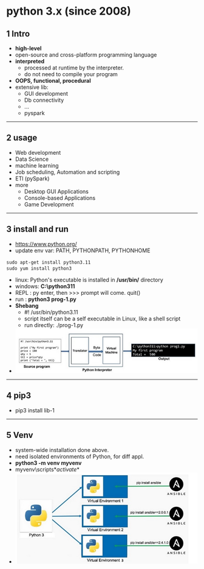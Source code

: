 # python 3.x (since 2008)
## 1 Intro
- **high-level**
- open-source and cross-platform programming language
- **interpreted** 
  - processed at runtime by the interpreter.
  - do not need to compile your program
- **OOPS, functional, procedural**
- extensive lib:
  - GUI development
  - Db connectivity
  - ...
  - pyspark
---
## 2 usage
- Web development
- Data Science 
- machine learning
- Job scheduling, Automation and scripting
- ETl (pySpark)
- more
  - Desktop GUI Applications
  - Console-based Applications
  - Game Development

---
## 3 install and run
-  https://www.python.org/
- update env var:  PATH, PYTHONPATH, PYTHONHOME
```shell
sudo apt-get install python3.11
sudo yum install python3
```
- linux: Python's executable is installed in **/usr/bin/** directory
- windows:   **C:\python311**
- REPL : py enter, then >>> prompt will come. quit()
- run : **python3 prog-1.py**
- **Shebang** 
  - #! /usr/bin/python3.11
  - script itself can be a self executable in Linux, like a shell script
  - run directly: ./prog-1.py
- ![img.png](99_IMG/001/img.png)

---
## 4 pip3
- pip3 install lib-1

---
## 5 Venv
- system-wide installation done above.
- need isolated environments of Python, for diff appl.
- **python3 -m venv myvenv**
- myvenv\scripts\**activate**
- ![img_1.png](99_IMG/001/img_1.png)
